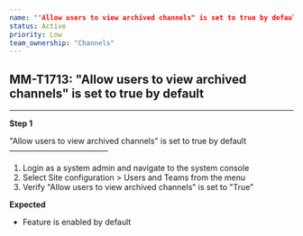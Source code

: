 ```yaml
---
name: ""Allow users to view archived channels" is set to true by default"
status: Active
priority: Low
team_ownership: "Channels"
---
```


## MM-T1713: "Allow users to view archived channels" is set to true by default

---

**Step 1**

"Allow users to view archived channels" is set to true by default\
–––––––––––––––––––––––––

1. Login as a system admin and navigate to the system console
2. Select Site configuration > Users and Teams from the menu
3. Verify "Allow users to view archived channels" is set to "True"

**Expected**

- Feature is enabled by default
